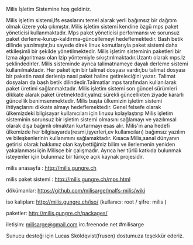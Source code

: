 

Milis İşletim Sistemine hoş geldiniz.

Milis işletim sistemi,lfs esaslarını temel alarak yerli bağımsız bir dağıtım olmak üzere yola çıkmıştır.
Milis işletim sistemi kendine özgü mps paket yöneticisi kullanmaktadır.
Mps paket yöneticisi performansı ve sorunsuz paket derleme-kurup-kaldırma-güncellemeyi hedeflemektedir.
Bash betik dilinde yazılmıştır,bu sayede direk linux komutlarıyla paket sistemi daha etkileşimli bir şekilde yönetilmektedir.
Milis işletim sisteminin paketleri bir lzma algoritması olan lzip yöntemiyle sıkıştırılmaktadır.Uzantı olarak mps.lz şeklindedirler.
Milis sisteminde ayrıca talimatnameye dayalı derleme sistemi kullanılmaktadır.
Her paket için bir talimat dosyası vardır,bu talimat dosyası bir paketin nasıl derlenip nasıl paket haline getireleciğini yazar.
Talimat dosyaları da bash betik dilindedir.Talimatlar mps tarafından kullanılarak paket üretimi sağlanmaktadır.
Milis işletim sistemi son güncel sürümleri dikkate alarak paket üretmektedir,yalnız sürekli güncellikten ziyade kararlı güncellik benimsenmektedir.
Milis başta ülkemizin işletim sistemi ihtiyaçlarını dikkate almayı hedeflemektedir.
Genel felsefe olarak ülkemizdeki bilgisayar kullanıcıları için linuxu kolaylaştırıp 
Milis işletim sisteminin sorunsuz bir işletim sistemi olmasını sağlamayı ve yazılımsal olarak dışa bağımlı olmaktan kurtarmayı esas alır. 
Milis'in ana hedefi ülkemizde her bilgisayarda(resmi,işyerleri,ev kullanıcıları) bağımsız yazılım ve bileşkenlerinin kullanımını sağlamaktadır.
Kısaca Milis,sanal dünyanın getirisi olarak hakkımız olan kaybettiğimiz bilim ve ilerlemenin yeniden yakalanması için Milisçe bir çalışmadır. 
Ayrıca her türlü katkıda bulunmak isteyenler için bulunmaz bir türkçe açık kaynak projesidir.


milis anasayfa : http://milis.gungre.ch

milis paket sistemi : http://milis.gungre.ch/mps.html

dökümanlar: https://github.com/milisarge/malfs-milis/wiki

iso kalıpları: http://milis.gungre.ch/iso/  (kullanıcı: root / şifre: milis ) 

paketler: http://milis.gungre.ch/packages/

iletişim: milisarge@gmail.com irc.freenode.net #milisarge

Sunucu desteği için Lucas Sköldqvist(frusen) dostumuza teşekkür ederiz. 
